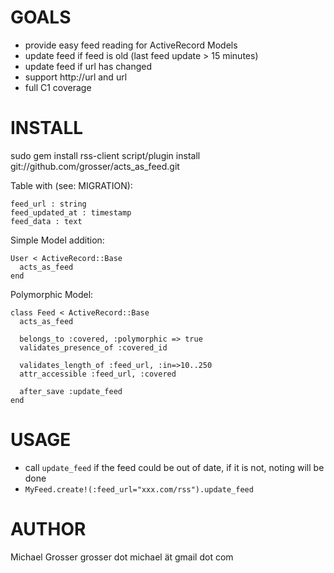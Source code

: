 GOALS
=====
 - provide easy feed reading for ActiveRecord Models
 - update feed if feed is old (last feed update > 15 minutes)
 - update feed if url has changed 
 - support http://url and url
 - full C1 coverage


INSTALL
=======
sudo gem install rss-client
script/plugin install git://github.com/grosser/acts_as_feed.git

Table with (see: MIGRATION):

    feed_url : string
    feed_updated_at : timestamp
    feed_data : text

Simple Model addition:

    User < ActiveRecord::Base
      acts_as_feed
    end
    
Polymorphic Model:

    class Feed < ActiveRecord::Base
      acts_as_feed
      
      belongs_to :covered, :polymorphic => true
      validates_presence_of :covered_id
      
      validates_length_of :feed_url, :in=>10..250
      attr_accessible :feed_url, :covered
      
      after_save :update_feed
    end

 
USAGE
=====
 - call `update_feed` if the feed could be out of date, if it is not, noting will be done
 - `MyFeed.create!(:feed_url="xxx.com/rss").update_feed`
 

 
AUTHOR
======
Michael Grosser
grosser dot michael ät gmail dot com